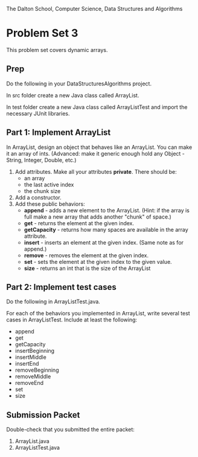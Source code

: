 The Dalton School, Computer Science, Data Structures and Algorithms

# Problem Set 3
This problem set covers dynamic arrays.

## Prep
Do the following in your DataStructuresAlgorithms project.

In src folder create a new Java class called ArrayList.

In test folder create a new Java class called ArrayListTest and import the necessary JUnit libraries.

## Part 1: Implement ArrayList
In ArrayList, design an object that behaves like an ArrayList. You can make it an array of ints. (Advanced: make it generic enough hold any Object - String, Integer, Double, etc.)

1. Add attributes. Make all your attributes **private**. There should be:
   - an array
   - the last active index
   - the chunk size
2. Add a constructor.
3. Add these public behaviors:
   - **append** - adds a new element to the ArrayList. (Hint: if the array is full make a new array that adds another "chunk" of space.)
   - **get** - returns the element at the given index.
   - **getCapacity** - returns how many spaces are available in the array attribute.
   - **insert** - inserts an element at the given index. (Same note as for append.)
   - **remove** - removes the element at the given index.
   - **set** - sets the element at the given index to the given value.
   - **size** - returns an int that is the size of the ArrayList

## Part 2: Implement test cases
Do the following in ArrayListTest.java.

For each of the behaviors you implemented in ArrayList, write several test cases in ArrayListTest. Include at least the following:
   - append
   - get
   - getCapacity
   - insertBeginning
   - insertMiddle
   - insertEnd
   - removeBeginning
   - removeMiddle
   - removeEnd
   - set
   - size

## Submission Packet
Double-check that you submitted the entire packet:

1. ArrayList.java
2. ArrayListTest.java
